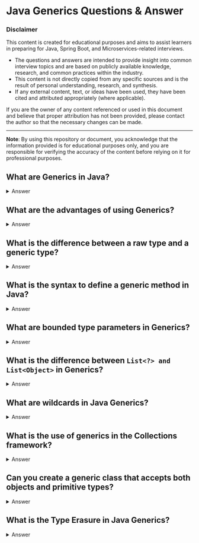 # Java Generics Questions & Answer

### Disclaimer

This content is created for educational purposes and aims to assist learners in preparing for Java, Spring Boot, and
Microservices-related interviews.

- The questions and answers are intended to provide insight into common interview topics and are based on publicly
  available knowledge, research, and common practices within the industry.
- This content is not directly copied from any specific sources and is the result of personal understanding, research,
  and synthesis.
- If any external content, text, or ideas have been used, they have been cited and attributed appropriately (where
  applicable).

If you are the owner of any content referenced or used in this document and believe that proper attribution has not been
provided, please contact the author so that the necessary changes can be made.

---

**Note**: By using this repository or document, you acknowledge that the information provided is for educational
purposes only, and you are responsible for verifying the accuracy of the content before relying on it for professional
purposes.

## What are Generics in Java?
<details>
<summary>Answer</summary>

- Generics in Java allow you to write classes, interfaces, and methods that can operate on objects of various types while providing compile-time type safety. 
- Using Generics, you can write code that works with any data type but ensures that type-related errors are caught at compile time, rather than at runtime.

- Generics are introduced in Java 5 and allow you to define classes, interfaces, and methods with type parameters.

- Example 

```java
class Box<T> {
    private T value;
    public T getValue() {
        return value;
    }
    public void setValue(T value) {
        this.value = value;
    }
}

```

- Here, T is a placeholder for any type, and when creating a Box object, you specify the type.

</details>

## What are the advantages of using Generics?
<details>
<summary>Answer</summary>

-  Generics offer several advantages:
  -  **Type Safety:** With generics, you can enforce type checks at compile time, reducing the risk of ClassCastException at runtime.
  - **Code Reusability:** Generics allow you to write more generic, reusable code without worrying about specific data types.
  - **Elimination of Type Casting:** Since the type is known at compile time, explicit casting is not required when working with collections or other generic classes.
  - **Cleaner Code:** Generics provide a cleaner, more readable way to handle types in your code without repetitive or verbose type declarations.

</details>

## What is the difference between a raw type and a generic type?
<details>
<summary>Answer</summary>

- A raw type refers to a generic type that is used without specifying a type parameter. 
- It is backward-compatible with older versions of Java, where generics were not used. A generic type is one where you specify the type parameter.

- For example 
  - **Raw Type:** List list = new ArrayList();
  - **Generic Type:** `List<String> list = new ArrayList<>();`

- Using raw types results in loss of type safety, as the compiler does not check the types for you. Generics enforce compile-time checking to ensure correct types.

</details>

## What is the syntax to define a generic method in Java?
<details>
<summary>Answer</summary>

- The syntax for defining a generic method in Java involves specifying the type parameter before the return type of the method.

- Example

```java
public <T> void printArray(T[] array) {
    for (T element : array) {
        System.out.println(element);
    }
}

```

- Here, `<T> is the type parameter that allows the method to work with arrays of any type, whether it’s String[], Integer[], or any other object type.`

</details>

## What are bounded type parameters in Generics?
<details>
<summary>Answer</summary>

- Bounded type parameters allow you to restrict the types that can be used as arguments for a generic type. 
- You can specify an upper bound using the extends keyword to restrict the types to subclasses of a particular class or interface.

- For example, to restrict the generic type to only Number and its subclasses:

```java
public <T extends Number> void printNumber(T number) {
    System.out.println(number);
}

```

- In this case, the method accepts any type that is a subclass of Number, like Integer, Double, etc.

</details>

 
## What is the difference between `List<?> and List<Object>` in Generics? 
<details>
<summary>Answer</summary>

- `List<?> is an unbounded wildcard. It can represent a list of any type, but you cannot add any elements to it (except null). `
- It’s used when you need to work with any kind of list but don’t need to modify the list.

- Example 
```java
List<?> list = new ArrayList<String>();
// list.add("Hello"); // Compilation error, cannot add elements
// Required type:capture of ? Provided: String

```

- `List<Object>` is a list of Object type, meaning you can add any type of object to it.   
 However, it’s still specifically a `List<Object>` and doesn't provide the flexibility of being able to hold different types of objects.

- Example 

```java
List<Object> list = new ArrayList<>();
list.add("Hello");  // Works fine
list.add(100);      // Also works fine

```
</details>


## What are wildcards in Java Generics?
<details>
<summary>Answer</summary>

- Wildcards in Java Generics are used to represent an unknown type. There are three types of wildcards:
  - `Unbounded Wildcard (?)`: Represents an unknown type. Example:

    ```java
    public void printList(List<?> list) { ... }
    
    ```
    
  - This can accept a list of any type (like List<Integer>, List<String>, etc.), but you can't add elements (except null).
- `Upper Bounded Wildcard (? extends T):` Represents a type that is a subclass of a given class or implements an interface. Example:

    ```java
    public void printNumbers(List<? extends Number> list) { ... }
    
    ```
  - This accepts a list of any subclass of Number, such as `List<Integer> or List<Double>`.

- Lower Bounded Wildcard (? super T): Represents a type that is a superclass of a given class.

    ```java
    public void addNumbers(List<? super Integer> list) { ... }
    
    ```
  - This accepts a list of Integer or any of its superclasses, such as `List<Number> or List<Object>`.

</details>

## What is the use of generics in the Collections framework?
<details>
<summary>Answer</summary>

- Generics are extensively used in the Java Collections framework to provide type safety and eliminate the need for casting. 
- By using generics in collections like List, Set, and Map, the compiler can enforce that only the specified type of elements are added to the collection.

```java
List<String> list = new ArrayList<>();
list.add("Hello");
list.add("World");
// list.add(100); // Compilation error, because only String is allowed

```
- In contrast, without generics:

```java
List list = new ArrayList();
list.add("Hello");
list.add(100);  // Allowed, but you would need casting when retrieving items
String str = (String) list.get(0); // Type casting is required

```

</details>

##  Can you create a generic class that accepts both objects and primitive types?
<details>
<summary>Answer</summary>

- No, Java Generics cannot directly handle primitive types (like int, char, double, etc.) because generics work only with objects.
- However, Java automatically converts primitive types to their corresponding wrapper classes (autoboxing).

```java
class Box<T> {
    private T value;
    public T getValue() {
        return value;
    }
    public void setValue(T value) {
        this.value = value;
    }
}

Box<Integer> box = new Box<>(); // Using Integer for int
box.setValue(10); // Autoboxing happens

```
- Primitive types must be wrapped in their respective classes like Integer, Character, Double, etc., when used with generics.

</details>

## What is the Type Erasure in Java Generics?
<details>
<summary>Answer</summary>

- **Type erasure** is the process by which Java removes generic type information during compilation.  
   This means that the generic type is replaced with its raw type (like Object for non-bounded types) when the code is compiled into bytecode.

Example 
```java
public class Box<T> {
    private T value;
    public void setValue(T value) {
        this.value = value;
    }
    public T getValue() {
        return value;
    }
}

```
- At runtime, the Box class will be represented as Box<Object> or a similar raw type, depending on whether the type is bounded.
- Type erasure allows for backward compatibility with older versions of Java that didn’t support generics, but it also means that the type information is not available at runtime.

</details>












